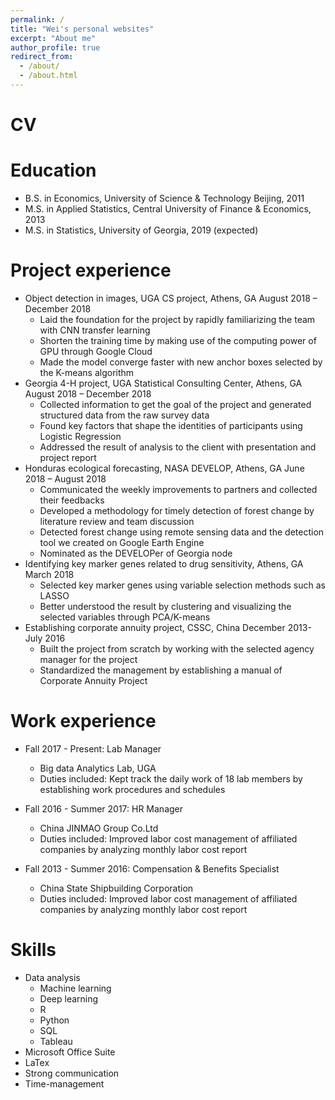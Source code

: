 ```yaml
---
permalink: /
title: "Wei's personal websites"
excerpt: "About me"
author_profile: true
redirect_from: 
  - /about/
  - /about.html
---
```


# CV

Education
======
* B.S. in Economics, University of Science & Technology Beijing, 2011
* M.S. in Applied Statistics, Central University of Finance & Economics, 2013
* M.S. in Statistics, University of Georgia, 2019 (expected)

Project experience
======
* Object detection in images, UGA CS project, Athens, GA                                       August 2018 – December 2018
  * Laid the foundation for the project by rapidly familiarizing the team with CNN transfer learning 
  * Shorten the training time by making use of the computing power of GPU through Google Cloud
  * Made the model converge faster with new anchor boxes selected by the K-means algorithm
* Georgia 4-H project, UGA Statistical Consulting Center, Athens, GA                      August 2018 – December 2018
  * Collected information to get the goal of the project and generated structured data from the raw survey data
  * Found key factors that shape the identities of participants using Logistic Regression 
  * Addressed the result of analysis to the client with presentation and project report
* Honduras ecological forecasting, NASA DEVELOP, Athens, GA      	             June 2018 – August 2018
  * Communicated the weekly improvements to partners and collected their feedbacks
  * Developed a methodology for timely detection of forest change by literature review and team discussion
  * Detected forest change using remote sensing data and the detection tool we created on Google Earth Engine
  * Nominated as the DEVELOPer of Georgia node
* Identifying key marker genes related to drug sensitivity, Athens, GA      	                      March 2018
  * Selected key marker genes using variable selection methods such as LASSO 
  * Better understood the result by clustering and visualizing the selected variables through PCA/K-means 
* Establishing corporate annuity project, CSSC, China      	                      	          December 2013- July 2016
  * Built the project from scratch by working with the selected agency manager for the project
  * Standardized the management by establishing a manual of Corporate Annuity Project


Work experience
======
* Fall 2017 - Present: Lab Manager
  * Big data Analytics Lab, UGA
  * Duties included: Kept track the daily work of 18 lab members by establishing work procedures and schedules

* Fall 2016 - Summer 2017: HR Manager
  * China JINMAO Group Co.Ltd
  * Duties included: Improved labor cost management of affiliated companies by analyzing monthly labor cost report 

* Fall 2013 - Summer 2016: Compensation & Benefits Specialist
  * China State Shipbuilding Corporation
  * Duties included: Improved labor cost management of affiliated companies by analyzing monthly labor cost report
  
Skills
======
* Data analysis
    * Machine learning
    * Deep learning
    * R
    * Python
    * SQL
    * Tableau
* Microsoft Office Suite
* LaTex
* Strong communication
* Time-management

